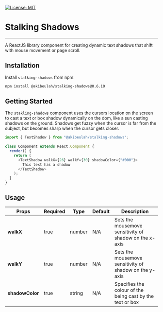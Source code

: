 [![License: MIT](https://img.shields.io/badge/License-MIT-green.svg)](https://opensource.org/licenses/MIT)

# Stalking Shadows
___
A ReactJS library component for creating dynamic text shadows that shift with mouse movement or page scroll.

## Installation
Install `stalking-shadows` from npm: 
```bash
npm install @akibeulah/stalking-shadows@0.6.10
```

## Getting Started
The `stakling-shadows` component uses the cursors location on the screen to cast a text or box shadow dynamically on the dom, like a sun casting shadows on the ground.
Shadows get fuzzy when the cursor is far from the subject, but becomes sharp when the cursor gets closer.

```js
import { TextShadow } from "@akibeulah/stalking-shadows";
 
class Component extends React.Component {
  render() {
    return (
      <TextShadow walkX={26} walkY={30} shadowColor={"#000"}>
        This text has a shadow
      </TextShadow>
    );
  }
}
```

## Usage
| **Props**       	| Required 	| Type   	| Default 	| Description                                                	|
|-----------------	|----------	|--------	|---------	|------------------------------------------------------------	|
| **walkX**       	| true     	| number 	| N/A     	| Sets the mousemove sensitivity of shadow on the x-axis     	|
| **walkY**       	| true     	| number 	| N/A     	| Sets the mousemove sensitivity of shadow on the y-axis     	|
| **shadowColor** 	| true     	| string 	| N/A     	| Specifies the colour of the being cast by the text or box  	|